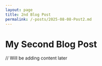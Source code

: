 ```yaml
---
layout: page
title: 2nd Blog Post
permalink: /-posts/2025-08-08-Post2.md
---
```


# My Second Blog Post
// Will be adding content later 
